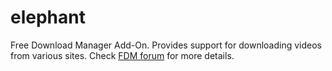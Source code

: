 # elephant
Free Download Manager Add-On. Provides support for downloading videos from various sites.
Check [FDM forum](https://www.freedownloadmanager.org/board/viewtopic.php?f=1&t=18630) for more details.
